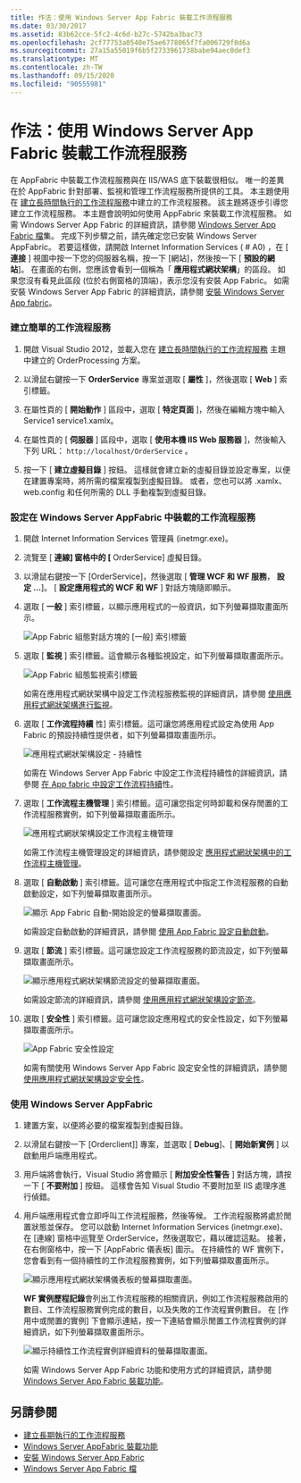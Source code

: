 ```yaml
---
title: 作法：使用 Windows Server App Fabric 裝載工作流程服務
ms.date: 03/30/2017
ms.assetid: 83b62cce-5fc2-4c6d-b27c-5742ba3bac73
ms.openlocfilehash: 2cf77753a0540e75ae6778065f7fa006729f8d6a
ms.sourcegitcommit: 27a15a55019f6b5f2733961738babe94aec0def3
ms.translationtype: MT
ms.contentlocale: zh-TW
ms.lasthandoff: 09/15/2020
ms.locfileid: "90555981"
---
```

# <a name="how-to-host-a-workflow-service-with-windows-server-app-fabric"></a>作法：使用 Windows Server App Fabric 裝載工作流程服務

在 AppFabric 中裝載工作流程服務與在 IIS/WAS 底下裝載很相似。 唯一的差異在於 AppFabric 針對部署、監視和管理工作流程服務所提供的工具。 本主題使用在 [建立長時間執行的工作流程服務](creating-a-long-running-workflow-service.md)中建立的工作流程服務。 該主題將逐步引導您建立工作流程服務。 本主題會說明如何使用 AppFabric 來裝載工作流程服務。 如需 Windows Server App Fabric 的詳細資訊，請參閱 [Windows Server App Fabric 檔](/previous-versions/appfabric/ff384253(v=azure.10))集。 完成下列步驟之前，請先確定您已安裝 Windows Server AppFabric。  若要這樣做，請開啟 Internet Information Services ( # A0) ，在 [ **連接** ] 視圖中按一下您的伺服器名稱，按一下 [網站]，然後按一下 [ **預設的網站**]。 在畫面的右側，您應該會看到一個稱為「 **應用程式網狀架構**」的區段。 如果您沒有看見此區段 (位於右側窗格的頂端)，表示您沒有安裝 App Fabric。 如需安裝 Windows Server App Fabric 的詳細資訊，請參閱 [安裝 Windows Server App fabric](/previous-versions/appfabric/ee790960(v=azure.10))。  
  
### <a name="creating-a-simple-workflow-service"></a>建立簡單的工作流程服務  
  
1. 開啟 Visual Studio 2012，並載入您在 [建立長時間執行的工作流程服務](creating-a-long-running-workflow-service.md) 主題中建立的 OrderProcessing 方案。  
  
2. 以滑鼠右鍵按一下 **OrderService** 專案並選取 [ **屬性** ]，然後選取 [ **Web** ] 索引標籤。  
  
3. 在屬性頁的 [ **開始動作** ] 區段中，選取 [ **特定頁面** ]，然後在編輯方塊中輸入 Service1 service1.xamlx。  
  
4. 在屬性頁的 [ **伺服器** ] 區段中，選取 [ **使用本機 IIS Web 服務器** ]，然後輸入下列 URL： `http://localhost/OrderService` 。  
  
5. 按一下 [ **建立虛擬目錄** ] 按鈕。 這樣就會建立新的虛擬目錄並設定專案，以便在建置專案時，將所需的檔案複製到虛擬目錄。  或者，您也可以將 .xamlx、web.config 和任何所需的 DLL 手動複製到虛擬目錄。  
  
### <a name="configuring-a-workflow-service-hosted-in-windows-server-app-fabric"></a>設定在 Windows Server AppFabric 中裝載的工作流程服務  
  
1. 開啟 Internet Information Services 管理員 (inetmgr.exe)。  
  
2. 流覽至 [ **連線] 窗格中的 [** OrderService] 虛擬目錄。  
  
3. 以滑鼠右鍵按一下 [OrderService]，然後選取 [ **管理 WCF 和 WF 服務**， **設定 ...**]。 [ **設定應用程式的 WCF 和 WF** ] 對話方塊隨即顯示。  
  
4. 選取 [ **一般** ] 索引標籤，以顯示應用程式的一般資訊，如下列螢幕擷取畫面所示。  
  
     ![App Fabric 組態對話方塊的 [一般] 索引標籤](media/appfabricconfiguration-general.gif "AppFabricConfiguration-一般")  
  
5. 選取 [ **監視** ] 索引標籤。這會顯示各種監視設定，如下列螢幕擷取畫面所示。  
  
     ![App Fabric 組態監視索引標籤](media/appfabricconfiguration-monitoring.gif "AppFabricConfiguration-監視")  
  
     如需在應用程式網狀架構中設定工作流程服務監視的詳細資訊，請參閱 [使用應用程式網狀架構進行監視](/previous-versions/appfabric/ee677384(v=azure.10))。  
  
6. 選取 [ **工作流程持續** 性] 索引標籤。這可讓您將應用程式設定為使用 App Fabric 的預設持續性提供者，如下列螢幕擷取畫面所示。  
  
     ![應用程式網狀架構設定 &#45; 持續性](media/appfabricconfiguration-persistence.gif "AppFabricConfiguration-持續性")  
  
     如需在 Windows Server App Fabric 中設定工作流程持續性的詳細資訊，請參閱 [在 App fabric 中設定工作流程持續](/previous-versions/appfabric/ee677353(v=azure.10))性。  
  
7. 選取 [ **工作流程主機管理** ] 索引標籤。這可讓您指定何時卸載和保存閒置的工作流程服務實例，如下列螢幕擷取畫面所示。  
  
     ![應用程式網狀架構設定工作流程主機管理](media/appfabricconfiguration-management.gif "AppFabricConfiguration-管理")  
  
     如需工作流程主機管理設定的詳細資訊，請參閱設定 [應用程式網狀架構中的工作流程主機管理](/previous-versions/appfabric/ff383424(v=azure.10))。  
  
8. 選取 [ **自動啟動** ] 索引標籤。這可讓您在應用程式中指定工作流程服務的自動啟動設定，如下列螢幕擷取畫面所示。  
  
     ![顯示 App Fabric 自動&#45;開始設定的螢幕擷取畫面。](./media/how-to-host-a-workflow-service-with-windows-server-app-fabric/app-fabric-auto-start-configuration.gif)  
  
     如需設定自動啟動的詳細資訊，請參閱 [使用 App Fabric 設定自動啟動](/previous-versions/appfabric/ee677261(v=azure.10))。  
  
9. 選取 [ **節流** ] 索引標籤。這可讓您設定工作流程服務的節流設定，如下列螢幕擷取畫面所示。  
  
     ![顯示應用程式網狀架構節流設定的螢幕擷取畫面。](./media/how-to-host-a-workflow-service-with-windows-server-app-fabric/app-fabric-throttling-configuration.gif)  
  
     如需設定節流的詳細資訊，請參閱 [使用應用程式網狀架構設定節流](/previous-versions/appfabric/ee677261(v=azure.10))。  
  
10. 選取 [ **安全性** ] 索引標籤。這可讓您設定應用程式的安全性設定，如下列螢幕擷取畫面所示。  
  
     ![App Fabric 安全性設定](media/appfabricconfiguration-security.gif "AppFabricConfiguration-安全性")  
  
     如需有關使用 Windows Server App Fabric 設定安全性的詳細資訊，請參閱 [使用應用程式網狀架構設定安全性](/previous-versions/appfabric/ee677278(v=azure.10))。  
  
### <a name="using-windows-server-app-fabric"></a>使用 Windows Server AppFabric  
  
1. 建置方案，以便將必要的檔案複製到虛擬目錄。  
  
2. 以滑鼠右鍵按一下 [Orderclient]] 專案，並選取 [ **Debug**]、[ **開始新實例** ] 以啟動用戶端應用程式。  
  
3. 用戶端將會執行，Visual Studio 將會顯示 [ **附加安全性警告** ] 對話方塊，請按一下 [ **不要附加** ] 按鈕。 這樣會告知 Visual Studio 不要附加至 IIS 處理序進行偵錯。  
  
4. 用戶端應用程式會立即呼叫工作流程服務，然後等候。 工作流程服務將處於閒置狀態並保存。 您可以啟動 Internet Information Services (inetmgr.exe)、在 [連線] 窗格中巡覽至 OrderService，然後選取它，藉以確認這點。 接著，在右側窗格中，按一下 [AppFabric 儀表板] 圖示。 在持續性的 WF 實例下，您會看到有一個持續性的工作流程服務實例，如下列螢幕擷取畫面所示。  
  
     ![顯示應用程式網狀架構儀表板的螢幕擷取畫面。](./media/how-to-host-a-workflow-service-with-windows-server-app-fabric/app-fabric-dashboard.gif)  
  
     **WF 實例歷程記錄**會列出工作流程服務的相關資訊，例如工作流程服務啟用的數目、工作流程服務實例完成的數目，以及失敗的工作流程實例數目。 在 [作用中或閒置的實例] 下會顯示連結，按一下連結會顯示閒置工作流程實例的詳細資訊，如下列螢幕擷取畫面所示。  
  
     ![顯示持續性工作流程實例詳細資料的螢幕擷取畫面。](./media/how-to-host-a-workflow-service-with-windows-server-app-fabric/persisted-workflow-instance-detail.gif)  
  
     如需 Windows Server App Fabric 功能和使用方式的詳細資訊，請參閱[Windows Server App Fabric 裝載功能](/previous-versions/appfabric/ee677189(v=azure.10))。  
  
## <a name="see-also"></a>另請參閱

- [建立長期執行的工作流程服務](creating-a-long-running-workflow-service.md)
- [Windows Server AppFabric 裝載功能](/previous-versions/appfabric/ee677189(v=azure.10))
- [安裝 Windows Server App Fabric](/previous-versions/appfabric/ee790960(v=azure.10))
- [Windows Server App Fabric 檔](/previous-versions/appfabric/ff384253(v=azure.10))
